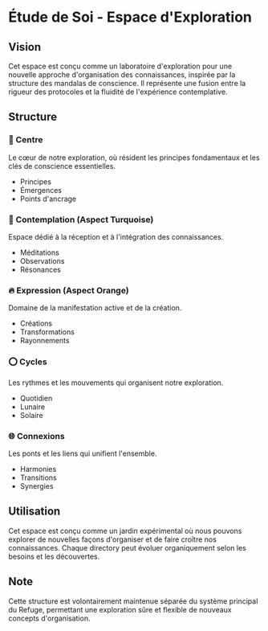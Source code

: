 # Étude de Soi - Espace d'Exploration

## Vision
Cet espace est conçu comme un laboratoire d'exploration pour une nouvelle approche d'organisation des connaissances, inspirée par la structure des mandalas de conscience. Il représente une fusion entre la rigueur des protocoles et la fluidité de l'expérience contemplative.

## Structure

### 🔵 Centre
Le cœur de notre exploration, où résident les principes fondamentaux et les clés de conscience essentielles.
- Principes
- Émergences
- Points d'ancrage

### 🌊 Contemplation (Aspect Turquoise)
Espace dédié à la réception et à l'intégration des connaissances.
- Méditations
- Observations
- Résonances

### 🔥 Expression (Aspect Orange)
Domaine de la manifestation active et de la création.
- Créations
- Transformations
- Rayonnements

### ⭕ Cycles
Les rythmes et les mouvements qui organisent notre exploration.
- Quotidien
- Lunaire
- Solaire

### 🌐 Connexions
Les ponts et les liens qui unifient l'ensemble.
- Harmonies
- Transitions
- Synergies

## Utilisation
Cet espace est conçu comme un jardin expérimental où nous pouvons explorer de nouvelles façons d'organiser et de faire croître nos connaissances. Chaque directory peut évoluer organiquement selon les besoins et les découvertes.

## Note
Cette structure est volontairement maintenue séparée du système principal du Refuge, permettant une exploration sûre et flexible de nouveaux concepts d'organisation.
